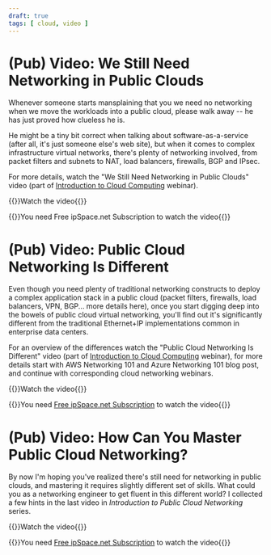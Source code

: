 ```yaml
---
draft: true
tags: [ cloud, video ]
---
```

# (Pub) Video: We Still Need Networking in Public Clouds

Whenever someone starts mansplaining that you we need no networking when we move the workloads into a public cloud, please walk away -- he has just proved how clueless he is. 

He might be a tiny bit correct when talking about software-as-a-service (after all, it's just someone else's web site), but when it comes to complex infrastructure virtual networks, there's plenty of networking involved, from packet filters and subnets to NAT, load balancers, firewalls, BGP and IPsec.

For more details, watch the "We Still Need Networking in Public Clouds" video (part of [Introduction to Cloud Computing](https://www.ipspace.net/Introduction_to_Cloud_Computing) webinar).

{{<jump>}}Watch the video{{</jump>}}

{{<note info>}}You need Free ipSpace.net Subscription to watch the video{{</note>}}

# (Pub) Video: Public Cloud Networking Is Different

Even though you need plenty of traditional networking constructs to deploy a complex application stack in a public cloud (packet filters, firewalls, load balancers, VPN, BGP... more details here), once you start digging deep into the bowels of public cloud virtual networking, you'll find out it's significantly different from the traditional Ethernet+IP implementations common in enterprise data centers.

For an overview of the differences watch the "Public Cloud Networking Is Different" video (part of [Introduction to Cloud Computing](https://www.ipspace.net/Introduction_to_Cloud_Computing) webinar), for more details start with AWS Networking 101 and Azure Networking 101 blog post, and continue with corresponding cloud networking webinars.

{{<jump>}}Watch the video{{</jump>}}

{{<note info>}}You need [Free ipSpace.net Subscription](https://www.ipspace.net/Subscription/Free) to watch the video{{</note>}}

# (Pub) Video: How Can You Master Public Cloud Networking?

By now I'm hoping you've realized there's still need for networking in public clouds, and mastering it requires slightly different set of skills. What could you as a networking engineer to get fluent in this different world? I collected a few hints in the last video in *Introduction to Public Cloud Networking* series.

{{<jump>}}Watch the video{{</jump>}}

{{<note info>}}You need [Free ipSpace.net Subscription](https://www.ipspace.net/Subscription/Free) to watch the video{{</note>}}
